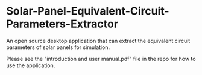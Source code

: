 # Solar-Panel-Equivalent-Circuit-Parameters-Extractor
An open source desktop application that can extract the equivalent circuit parameters of solar panels for simulation.

Please see the "introduction and user manual.pdf" file in the repo for how to use the application.
